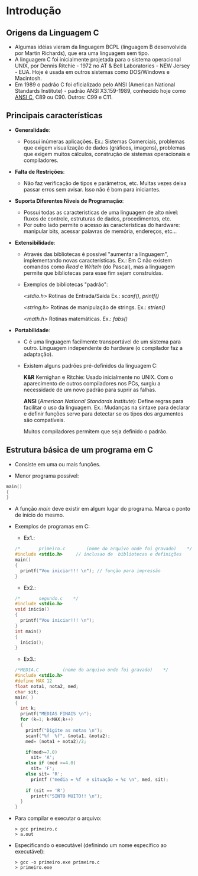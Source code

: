 # Introdução

## Origens da Linguagem C

* Algumas idéias vieram da linguagem BCPL (linguagem B desenvolvida por Martin Richards), que era uma linguagem sem tipo.
* A linguagem C foi inicialmente projetada para o sistema operacional UNIX, por Dennis Ritchie - 1972 no AT & Bell Laboratories - NEW Jersey - EUA. Hoje é usada em outros sistemas como DOS/Windows e Macintosh.
* Em 1989 o padrão C foi oficializado pelo ANSI (American National Standards Institute) - padrão ANSI X3.159-1989, conhecido hoje como [ANSI C](https://en.wikipedia.org/wiki/ANSI_C), C89 ou C90. Outros: C99 e C11.

## Principais características
* **Generalidade**: 
  * Possui inúmeras aplicações. Ex.: Sistemas Comerciais, problemas que exigem visualização de dados (gráficos, imagens), problemas que exigem muitos cálculos, construção de sistemas operacionais e compiladores.

* **Falta de Restrições**: 
  * Não faz verificação de tipos e parâmetros, etc. Muitas vezes deixa passar erros sem avisar. Isso não é bom para iniciantes.

* **Suporta Diferentes Níveis de Programação**:
  * Possui todas as características de uma linguagem de alto nível: fluxos de controle, estruturas de dados, procedimentos, etc.
  * Por outro lado permite o acesso às características do hardware: manipular bits, acessar palavras de memória, endereços, etc...

* **Extensibilidade**: 
  * Através das bibliotecas é possível "aumentar a linguagem", implementando novas características. Ex.: Em C não existem comandos como *Read* e *Writeln* (do Pascal), mas a linguagem permite que bibliotecas para esse fim sejam construídas.
  * Exemplos de bibliotecas "padrão":
  
    *<stdio.h>* Rotinas de Entrada/Saída Ex.: *scanf()*, *printf()*
  
    *<string.h>* Rotinas de manipulação de strings. Ex.: *strlen()*
  
    *<math.h>* Rotinas matemáticas. Ex.: *fabs()*

* **Portabilidade**: 
  * C é uma linguagem facilmente transportável de um sistema para outro. Linguagem independente do hardware (o compilador faz a adaptação).
  * Existem alguns padrões pré-definidos da linguagem C:
    
    **K&R** Kernighan e Ritchie: Usado inicialmente no UNIX. Com o aparecimento de outros compiladores nos PCs, surgiu a necessidade de um novo padrão para suprir as falhas.
    
    **ANSI** (*American National Standards Institute*): Define regras para facilitar o uso da linguagem. Ex.: Mudanças na sintaxe para declarar e definir funções serve para detectar se os tipos dos argumentos são compatíveis. 
    
    Muitos compiladores permitem que seja definido o padrão.
    
## Estrutura básica de um programa em C

* Consiste em uma ou mais funções.

* Menor programa possível:

```C
main()
{
}
```

* A função *main* deve existir em algum lugar do programa. Marca o ponto de início do mesmo. 

* Exemplos de programas em C:
  * Ex1.:
  ```C
  /*       primeiro.c        (nome do arquivo onde foi gravado)    */
  #include <stdio.h>     // inclusao de  bibliotecas e definições
  main()
  { 
    printf("Vou iniciar!!! \n"); // função para impressão
  }
  ```
  
  * Ex2.:  
  ```C
  /*       segundo.c    */
  #include <stdio.h>
  void inicio()
  {
    printf("Vou iniciar!!! \n");
  }
  int main()
  {   
    inicio();
  }
  ```

  * Ex3.: 
  ```C 
  /*MEDIA.C         (nome do arquivo onde foi gravado)    */
  #include <stdio.h>
  #define MAX 12
  float nota1, nota2, med;
  char sit;
  main( )
  {
    int k;
    printf("MEDIAS FINAIS \n");
    for (k=1; k<MAX;k++)
    {
      printf("Digite as notas \n");
      scanf("%f  %f", &nota1, &nota2);
      med= (nota1 + nota2)/2;

      if(med>=7.0)
        sit= 'A';
      else if (med >=4.0)
        sit= 'F';
      else sit= 'R';
        printf ("media = %f  e situação = %c \n", med, sit);
      
      if (sit == 'R')
        printf("SINTO MUITO!! \n");
    } 
  }
  ```
  
* Para compilar e executar o arquivo: 
  ```shell
  > gcc primeiro.c 
  > a.out     
  ```      
  
* Especificando o executável (definindo um nome específico ao executável):
  ```shell
  > gcc -o primeiro.exe primeiro.c
  > primeiro.exe
  ```                     
